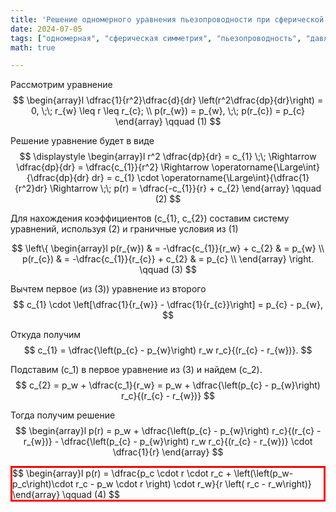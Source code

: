 ```yaml
---
title: 'Решение одномерного уравнения пьезопроводности при сферической симметрии'
date: 2024-07-05
tags: ["одномерная", "сферическая симметрия", "пьезопроводность", "давление"]
math: true

---
```


Рассмотрим уравнение 
$$
\begin{array}l
\dfrac{1}{r^2}\dfrac{d}{dr} \left(r^2\dfrac{dp}{dr}\right) = 0, \;\; r_{w} \leq r \leq r_{c}; \\
p(r_{w}) = p_{w}, \;\; p(r_{c}) = p_{c}
\end{array}
\qquad (1)
$$

Решение уравнение будет в виде
$$
\displaystyle
\begin{array}l
r^2 \dfrac{dp}{dr} = c_{1} \;\; \Rightarrow \dfrac{dp}{dr} = \dfrac{c_{1}}{r^2} \Rightarrow \operatorname{\Large\int}{\dfrac{dp}{dr} dr} = c_{1} \cdot \operatorname{\Large\int}{\dfrac{1}{r^2}dr} \Rightarrow \;\; p(r) = \dfrac{-c_{1}}{r} + c_{2}
\end{array}
\qquad (2)
$$

Для нахождения коэффициентов \(c_{1}, c_{2}\) составим систему уравнений, используя (2) и граничные условия из (1)

$$
\left\{
\begin{array}l
p(r_{w}) & = -\dfrac{c_{1}}{r_w} + c_{2} & = p_{w} \\
p(r_{c}) & = -\dfrac{c_{1}}{r_{c}} + c_{2} & =  p_{c} \\
\end{array}
\right.
\qquad (3)
$$

Вычтем первое (из (3)) уравнение из второго
$$
c_{1}  \cdot \left[\dfrac{1}{r_{w}} - \dfrac{1}{r_{c}}\right] = p_{c} - p_{w},
$$

Откуда получим
$$
c_{1} = \dfrac{\left(p_{c} - p_{w}\right) r_w r_c}{(r_{c} - r_{w})}.
$$

Подставим \(c_1\) в первое уравнение из (3) и найдем \(c_2\).
$$
c_{2} = p_w + \dfrac{c_1}{r_w} = p_w + \dfrac{\left(p_{c} - p_{w}\right) r_c}{(r_{c} - r_{w})}
$$

Тогда получим решение
$$
\begin{array}l
p(r) = p_w + \dfrac{\left(p_{c} - p_{w}\right) r_c}{(r_{c} - r_{w})} - 
\dfrac{\left(p_{c} - p_{w}\right) r_w r_c}{(r_{c} - r_{w})} \cdot \dfrac{1}{r}
\end{array}
$$

<div style="border: 3px solid red">
$$
\begin{array}l
p(r) = \dfrac{p_c \cdot r \cdot r_c + \left(\left(p_w-p_c\right)\cdot r_c - p_w \cdot r \right) \cdot r_w}{r \left( r_c - r_w\right)}
\end{array}
\qquad (4)
$$
</div>
